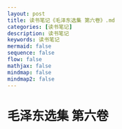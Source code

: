 ```yaml
---
layout: post
title: 读书笔记《毛泽东选集 第六卷》.md
categories: [读书笔记]
description: 读书笔记
keywords: 读书笔记
mermaid: false
sequence: false
flow: false
mathjax: false
mindmap: false
mindmap2: false
---
```

# 毛泽东选集 第六卷 